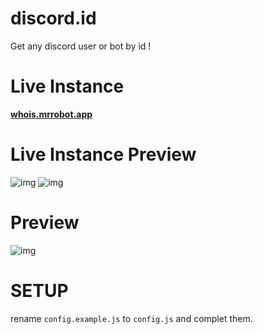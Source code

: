 # discord.id
Get any discord user or bot by id !

# Live Instance
**[whois.mrrobot.app](https://whois.mrrobot.app/)**
# Live Instance Preview
![img](https://i.gyazo.com/450afcd320c7ca2ba29c1eb9219322c0.png)
![img](https://gyazo.com/8e4ac8c3826995277e6d127f1f6a77a4.gif)

# Preview
![img](https://i.imgur.com/FUvsqY1.png)


# SETUP

rename `config.example.js` to `config.js` and complet them.
